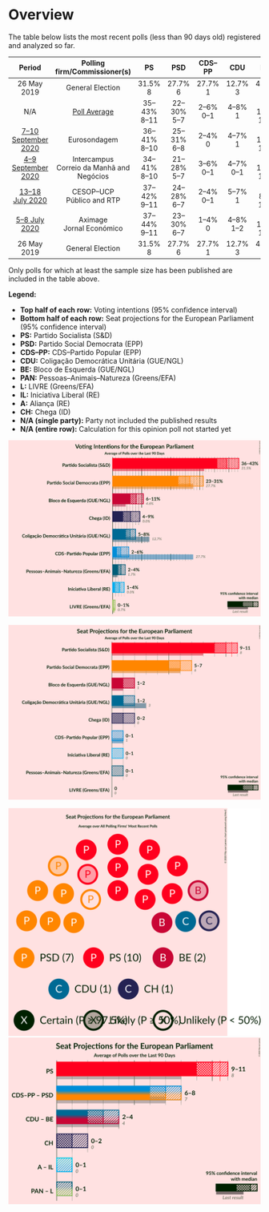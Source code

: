 # Overview

The table below lists the most recent polls (less than 90 days old) registered and analyzed so far.

| Period     | Polling firm/Commissioner(s) | PS | PSD | CDS–PP | CDU | BE | PAN | L | IL | A | CH |
|:----------:|:----------------------------:|:--:|:--:|:--:|:--:|:--:|:--:|:--:|:--:|:--:|:--:|
| 26 May 2019 | General Election | 31.5% <br> 8 | 27.7% <br> 6 | 27.7% <br> 1 | 12.7% <br> 3 | 4.6% <br> 1 | 1.7% <br> 0 | 0.7% <br> 0 | 0.0% <br> 0 | 0.0% <br> 0 | 0.0% <br> 0 |
| N/A | [Poll Average](average.html) | 35–43% <br> 8–11 | 22–30% <br> 5–7 | 2–6% <br> 0–1 | 4–8% <br> 1 | 6–12% <br> 1–2 | 2–5% <br> 0–1 | 0–1% <br> 0 | 1–4% <br> 0 | N/A <br> N/A | 4–9% <br> 0–2 |
| [7–10 September 2020](2020-09-10-Eurosondagem.html) | Eurosondagem | 36–41% <br> 8–10 | 25–31% <br> 6–8 | 2–4% <br> 0 | 4–7% <br> 1 | 7–10% <br> 1–2 | 2–5% <br> 0–1 | N/A <br> N/A | 1–2% <br> 0 | N/A <br> N/A | 3–6% <br> 0–1 |
| [4–9 September 2020](2020-09-09-Intercampus.html) | Intercampus <br> Correio da Manhã and Negócios | 34–41% <br> 8–10 | 21–28% <br> 5–7 | 3–6% <br> 0–1 | 4–7% <br> 0–1 | 8–13% <br> 1–3 | 3–6% <br> 0–1 | 0–1% <br> 0 | 1–4% <br> 0 | N/A <br> N/A | 6–10% <br> 1–2 |
| [13–18 July 2020](2020-07-18-CESOP–UCP.html) | CESOP–UCP <br> Público and RTP | 37–42% <br> 9–11 | 24–28% <br> 6–7 | 2–4% <br> 0–1 | 5–7% <br> 1 | 6–8% <br> 1–2 | 2–4% <br> 0–1 | N/A <br> N/A | 2–4% <br> 0 | N/A <br> N/A | 6–8% <br> 1–2 |
| [5–8 July 2020](2020-07-08-Aximage.html) | Aximage <br> Jornal Económico | 37–44% <br> 9–11 | 23–30% <br> 6–7 | 1–4% <br> 0 | 4–8% <br> 1–2 | 7–11% <br> 1–2 | 2–4% <br> 0–1 | 0–1% <br> 0 | 1–4% <br> 0 | N/A <br> N/A | 4–7% <br> 0–1 |
| 26 May 2019 | General Election | 31.5% <br> 8 | 27.7% <br> 6 | 27.7% <br> 1 | 12.7% <br> 3 | 4.6% <br> 1 | 1.7% <br> 0 | 0.7% <br> 0 | 0.0% <br> 0 | 0.0% <br> 0 | 0.0% <br> 0 |

Only polls for which at least the sample size has been published are included in the table above.

**Legend:**
+ **Top half of each row:** Voting intentions (95% confidence interval)
+ **Bottom half of each row:** Seat projections for the European Parliament (95% confidence interval)
+ **PS:** Partido Socialista (S&D)
+ **PSD:** Partido Social Democrata (EPP)
+ **CDS–PP:** CDS–Partido Popular (EPP)
+ **CDU:** Coligação Democrática Unitária (GUE/NGL)
+ **BE:** Bloco de Esquerda (GUE/NGL)
+ **PAN:** Pessoas–Animais–Natureza (Greens/EFA)
+ **L:** LIVRE (Greens/EFA)
+ **IL:** Iniciativa Liberal (RE)
+ **A:** Aliança (RE)
+ **CH:** Chega (ID)
+ **N/A (single party):** Party not included the published results
+ **N/A (entire row):** Calculation for this opinion poll not started yet


![Graph with voting intentions not yet produced](average.png "Voting Intentions")

![Graph with seats not yet produced](average-seats.png "Seats")

![Graph with seating plan not yet produced](average-seating-plan.png "Seating Plan")
![Graph with coalitions seats not yet produced](average-coalitions-seats.png "Coalitions Seats")
